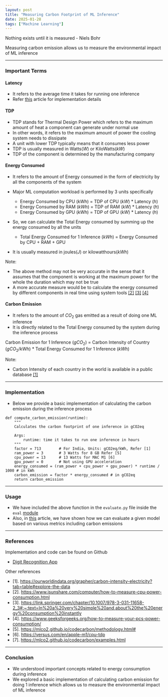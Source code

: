 ```yaml
---
layout: post
title: "Measuring Carbon Footprint of ML Inference"
date: 2025-01-28
tags: ["Machine Learning"]
---
```


Nothing exists until it is measured - Niels Bohr

Measuring carbon emission allows us to measure the environmental impact of ML inference

---

### Important Terms

#### Latency

- It refers to the average time it takes for running one inference
- Refer [this](https://gouherdanish.github.io/2024/12/13/evaluating-ml-models.html) article for implementation details

#### TDP

- TDP stands for Thermal Design Power which refers to the maximum amount of heat a component can generate under normal use
- In other words, it refers to the maximum amount of power the cooling system needs to dissipate
- A unit with lower TDP typically means that it consumes less power
- TDP is usually measured in Watts($W$) or KiloWatts($kW$)
- TDP of the component is determined by the manufacturing company

#### Energy Consumed

- It refers to the amount of Energy consumed in the form of electricity by all the components of the system
- Major ML computation workload is performed by 3 units specifically
    - Energy Consumed by CPU ($kWh$) = TDP of CPU ($kW$) * Latency ($h$)
    - Energy Consumed by RAM ($kWh$) = TDP of RAM ($kW$) * Latency ($h$)
    - Energy Consumed by GPU ($kWh$) = TDP of GPU ($kW$) * Latency ($h$) 

- So, we can calculate the Total Energy consumed by summing up the energy consumed by all the units
    - Total Energy Consumed for 1 Inference ($kWh$) = Energy Consumed by CPU + RAM + GPU
- It is usually measured in joules($J$) or kilowatthours($kWh$)

Note:
- The above method may not be very accurate in the sense that it assumes that the component is working at the maximum power for the whole the duration which may not be true
- A more accurate measure would be to calculate the energy consumed by different components in real time using system tools [[2]](https://www.isunshare.com/computer/how-to-measure-cpu-power-consumption.html) [[3]](https://link.springer.com/chapter/10.1007/978-3-031-11658-2_3#:~:text=In%20a%20very%20simple%20and,about%20the%20energy%20consumption%20instantly) [[4]](https://www.geeksforgeeks.org/how-to-measure-your-pcs-power-consumption/)

#### Carbon Emission

- It refers to the amount of $CO_2$ gas emitted as a result of doing one ML inference
- It is directly related to the Total Energy consumed by the system during the inference process

Carbon Emission for 1 Inference ($gCO_2$) = 
    Carbon Intensity of Country ($gCO_2 / kWh$) 
    * 
    Total Energy Consumed for 1 Inference ($kWh$)

Note:
- Carbon Intensity of each country in the world is available in a public database
[[1]](https://ourworldindata.org/grapher/carbon-intensity-electricity?tab=table#explore-the-data)

---

### Implementation

- Below we provide a basic implementation of calculating the carbon emission during the inference process

```
def compute_carbon_emission(runtime):
    """
    Calculates the carbon footprint of one inference in gCO2eq

    Args:
        runtime: time it takes to run one inference in hours
    """
    factor = 713        # For India, Units: gCO2eq/kWh, Refer [1]
    ram_power = 3       # 3 Watts for 8 GB Refer [5]
    cpu_power = 13      # 13 Watts for MAC M1 [6]
    gpu_power = 0       # Not using GPU acceleration
    energy_consumed = (ram_power + cpu_power + gpu_power) * runtime / 1000 # in kWh
    carbon_emission = factor * energy_consumed # in gCO2eq
    return carbon_emission
```

---
### Usage

- We have included the above function in the `evaluate.py` file inside the `eval` [module](https://github.com/gouherdanish/mnist_classification/blob/main/eval/evaluate.py)
- Also, in [this](https://gouherdanish.github.io/2024/12/25/effects-of-batch-size-on-accuracy.html) article, we have shown how we can evaluate a given model based on various metrics including carbon emissions 

---
### References

Implementation and code can be found on Github
- [Digit Recognition App](https://github.com/gouherdanish/mnist_classification)

Other references
- [1]. https://ourworldindata.org/grapher/carbon-intensity-electricity?tab=table#explore-the-data
- [2]. https://www.isunshare.com/computer/how-to-measure-cpu-power-consumption.html 
- [3]. https://link.springer.com/chapter/10.1007/978-3-031-11658-2_3#:~:text=In%20a%20very%20simple%20and,about%20the%20energy%20consumption%20instantly
- [4]. https://www.geeksforgeeks.org/how-to-measure-your-pcs-power-consumption/
- [5]. https://mlco2.github.io/codecarbon/methodology.html#
- [6]. https://versus.com/en/apple-m1/cpu-tdp
- [7]. https://mlco2.github.io/codecarbon/examples.html

---

### Conclusion

- We understood important concepts related to energy consumption during inference
- We explored a basic implementation of calculating carbon emission for doing 1 inference which allows us to measure the environmental impact of ML inference

